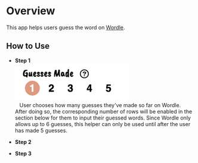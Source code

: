 # Overview

This app helps users guess the word on [Wordle](https://www.nytimes.com/games/wordle/index.html).

## How to Use

* **Step 1**\
  <img src="/screenshots/num-guess.png" height="100px" />\
  &nbsp;&nbsp;&nbsp;User chooses how many guesses they've made so far on Wordle.  After doing so, the corresponding number of rows will be enabled in the section below for them to input their guessed words.  Since Wordle only allows up to 6 guesses, this helper can only be used until after the user has made 5 guesses.


* **Step 2**
* **Step 3**
